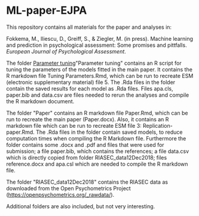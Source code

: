 # ML-paper-EJPA

This repository contains all materials for the paper and analyses in:

Fokkema, M., Iliescu, D., Greiff, S., & Ziegler, M. (in press). Machine learning and prediction in psychological assessment: Some promises and pittfalls. *European Journal of Psychological Assessment*.

The folder [Parameter tuning](/Parameter%20tuning)"Parameter tuning" contains an R script for tuning the parameters of the models fitted in the main paper. It contains the R markdown file Tuning Parameters.Rmd, which can be run to recreate ESM (electronic supplementary material) file 5. The .Rda files in the folder contain the saved results for each model as .Rda files. Files apa.cls, paper.bib and data.csv are files needed to rerun the analyses and compile the R markdown document.

The folder "Paper" contains an R markdown file Paper.Rmd, which can be run to recreate the main paper (Paper.docx). Also, it contains an R markdown file which can be run to recreate ESM file 3: Replication-paper.Rmd. The .Rda files in the folder contain saved models, to reduce computation times when compiling the R Markdown file. Furthermore the folder contains some .docx and .pdf and files that were used for submission; a file paper.bib, which contains the references; a file data.csv which is directly copied from folder RIASEC_data12Dec2018; files reference.docx and apa.csl which are needed to compile the R markdown file.

The folder "RIASEC_data12Dec2018" contains the RIASEC data as downloaded from the Open Psychometrics Project (https://openpsychometrics.org/_rawdata/). 

Additional folders are also included, but not very interesting.
